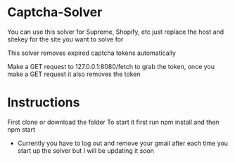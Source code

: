 # Captcha-Solver
You can use this solver for Supreme, Shopify, etc just replace the host and sitekey for the site you want to solve for

This solver removes expired captcha tokens automatically

Make a GET request to 127.0.0.1:8080/fetch to grab the token, once you make a GET request it also removes the token
# Instructions
First clone or download the folder
To start it first run npm install and then npm start

- Currently you have to log out and remove your gmail after each time you start up the solver but I will be updating it soon
